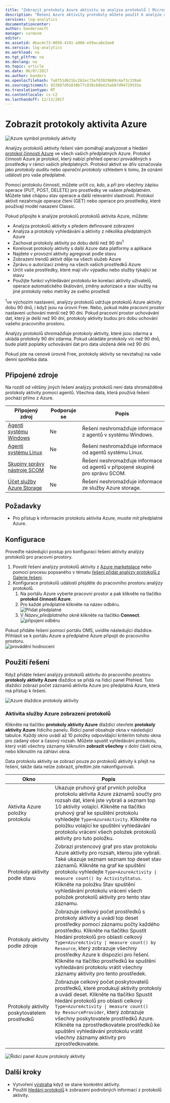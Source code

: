 ```yaml
---
title: "Zobrazit protokoly Azure aktivitu se analýza protokolů | Microsoft Docs"
description: "Řešení Azure aktivity protokoly můžete použít k analýze a hledání protokol činnosti Azure ve všech vašich předplatných Azure."
services: log-analytics
documentationcenter: 
author: bandersmsft
manager: carmonm
editor: 
ms.assetid: dbac4c73-0058-4191-a906-e59aca8e2ee0
ms.service: log-analytics
ms.workload: na
ms.tgt_pltfrm: na
ms.devlang: na
ms.topic: article
ms.date: 06/07/2017
ms.author: banders
ms.openlocfilehash: fa8f51d621bc262ec72ef03929689c4af3c339a6
ms.sourcegitcommit: 922687d91838b77c038c68b415ab87d94729555e
ms.translationtype: MT
ms.contentlocale: cs-CZ
ms.lasthandoff: 12/13/2017
---
```

# <a name="view-azure-activity-logs"></a>Zobrazit protokoly aktivita Azure

![Azure symbol protokoly aktivity](./media/log-analytics-activity/activity-log-analytics.png)

Analýzy protokolů aktivity řešení vám pomáhají analyzovat a hledání [protokol činnosti Azure](../monitoring-and-diagnostics/monitoring-overview-activity-logs.md) ve všech vašich předplatných Azure. Protokol činnosti Azure je protokol, který nabízí přehled operací prováděných s prostředky v rámci vašich předplatných. Protokol aktivit se dřív označovala jako *protokoly auditu* nebo *operační protokoly* vzhledem k tomu, že oznámí události pro vaše předplatné.

Pomocí protokolu činnosti, můžete určit *co*, *kdo*, a *při* pro všechny zápisu operace (PUT, POST, DELETE) pro prostředky ve vašem předplatném. Můžete také chápou stav operace a další relevantní vlastnosti. Protokol aktivit nezahrnuje operace čtení (GET) nebo operace pro prostředky, které používají model nasazení Classic.

Pokud připojíte k analýze protokolů protokolů aktivita Azure, můžete:

- Analýza protokolů aktivity s předem definované zobrazení
- Analýza a protokoly vyhledávání a aktivity z několika předplatných Azure
- Zachovat protokoly aktivity po dobu delší než 90 dní<sup>1</sup>
- Korelovat protokoly aktivity s další Azure data platformy a aplikace
- Najdete v provozní aktivity agregovat podle stavu
- Zobrazení trendů aktivit děje na všech služeb Azure
- Zprávu o autorizaci změny na všech vašich prostředků Azure
- Určit vaše prostředky, které mají vliv výpadku nebo služby týkající se stavu
- Použijte funkci vyhledávání protokolu ke korelaci aktivity uživatelů, operace automatického škálování, změny autorizace a stav služby na jiné protokoly nebo metriky ze svého prostředí

<sup>1</sup>ve výchozím nastavení, analýzy protokolů udržuje protokolů Azure aktivity dobu 90 dnů, i když jsou na úrovni Free. Nebo, pokud máte pracovní prostor nastavení uchování menší než 90 dní. Pokud pracovní prostor uchovávání dat, který je delší než 90 dní, protokoly aktivity budou pro dobu uchování vašeho pracovního prostoru.

Analýzy protokolů shromažďuje protokoly aktivity, které jsou zdarma a ukládá protokoly 90 dní zdarma. Pokud ukládáte protokoly víc než 90 dnů, bude platit poplatky uchovávání dat pro data uložená déle než 90 dní.

Pokud jste na cenové úrovně Free, protokoly aktivity se nevztahují na vaše denní spotřeba data.

## <a name="connected-sources"></a>Připojené zdroje

Na rozdíl od většiny jiných řešení analýzy protokolů není data shromážděná protokoly aktivity pomocí agentů. Všechna data, která používá řešení pochází přímo z Azure.

| Připojený zdroj | Podporuje se | Popis |
| --- | --- | --- |
| [Agenti systému Windows](log-analytics-windows-agent.md) | Ne | Řešení neshromažďuje informace z agentů v systému Windows. |
| [Agenti systému Linux](log-analytics-linux-agents.md) | Ne | Řešení neshromažďuje informace od agentů systému Linux. |
| [Skupiny správy nástroje SCOM](log-analytics-om-agents.md) | Ne | Řešení neshromažďuje informace od agentů v připojené skupině pro správu SCOM. |
| [Účet služby Azure Storage](log-analytics-azure-storage.md) | Ne | Řešení neshromažďuje informace ze služby Azure storage. |

## <a name="prerequisites"></a>Požadavky

- Pro přístup k informacím protokolu aktivita Azure, musíte mít předplatné Azure.

## <a name="configuration"></a>Konfigurace

Proveďte následující postup pro konfiguraci řešení aktivity analýzy protokolů pro pracovní prostory.

1. Povolit řešení analýzy protokolů aktivity z [Azure marketplace](https://azuremarketplace.microsoft.com/marketplace/apps/Microsoft.AzureActivityOMS?tab=Overview) nebo pomocí procesu popsaného v tématu [řešení přidat analýzy protokolů z Galerie řešení](log-analytics-add-solutions.md).
2. Konfigurace protokolů událostí přejděte do pracovního prostoru analýzy protokolů.
    1. Na portálu Azure vyberte pracovní prostor a pak klikněte na tlačítko **protokol činnosti Azure**.
    2. Pro každé předplatné klikněte na název odběru.  
        ![Přidat předplatné](./media/log-analytics-activity/add-subscription.png)
    3. V *Název_předplatného* okně klikněte na tlačítko **Connect**.  
        ![připojení odběru](./media/log-analytics-activity/subscription-connect.png)

Pokud přidáte řešení pomocí portálu OMS, uvidíte následující dlaždice. Přihlásit se k portálu Azure a předplatné Azure připojit do pracovního prostoru.  
![provádění hodnocení](./media/log-analytics-activity/tile-performing-assessment.png)

## <a name="using-the-solution"></a>Použití řešení

Když přidáte řešení analýzy protokolů aktivitu do pracovního prostoru **protokoly aktivity Azure** dlaždice se přidá na řídicí panel Přehled. Tuto dlaždici zobrazí počet záznamů aktivita Azure pro předplatná Azure, která má přístup k řešení.

![Azure dlaždice protokoly aktivity](./media/log-analytics-activity/azure-activity-logs-tile.png)

### <a name="view-azure-activity-logs"></a>Aktivita služby Azure zobrazení protokolů

Klikněte na tlačítko **protokoly aktivity Azure** dlaždici otevřete **protokoly aktivity Azure** řídicího panelu. Řídicí panel obsahuje okna v následující tabulce. Každý okno uvádí až 10 položky odpovídající kritériím tohoto okna pro zadaný obor a časový rozsah. Můžete spustit vyhledávání protokolu, který vrátí všechny záznamy kliknutím **zobrazit všechny** v dolní části okna, nebo kliknutím na záhlaví okna.

Data protokolu aktivity se zobrazí pouze *po* protokolů aktivity k přejít na řešení, takže data nelze zobrazit, předtím jste nakonfigurovali.

| Okno | Popis |
| --- | --- |
| Aktivita Azure položky protokolu | Ukazuje pruhový graf prvních položka protokolu aktivita Azure záznamů součty pro rozsah dat, které jste vybrali a seznam top 10 aktivity volající. Klikněte na tlačítko pruhový graf ke spuštění protokolu vyhledejte <code>Type=AzureActivity</code>. Klikněte na položku volající ke spuštění vyhledávání protokolu vrácení všech položek protokolů aktivity pro tuto položku. |
| Protokoly aktivity podle stavu | Zobrazí prstencový graf pro stav protokolu Azure aktivity pro rozsah, kterou jste vybrali. Také ukazuje seznam seznam top deset stav záznamů. Klikněte na graf ke spuštění protokolu vyhledejte <code>Type=AzureActivity &#124; measure count() by ActivityStatus</code>. Klikněte na položku Stav spuštění vyhledávání protokolu vrácení všech položek protokolů aktivity pro tento stav záznamu. |
| Protokoly aktivity podle zdroje | Zobrazuje celkový počet prostředků s protokoly aktivity a uvádí top deset prostředky pomocí záznamu počty každého prostředku. Klikněte na tlačítko Spustit hledání protokolů pro oblasti celkový <code>Type=AzureActivity &#124; measure count() by Resource</code>, který zobrazuje všechny prostředky Azure k dispozici pro řešení. Klikněte na tlačítko prostředků ke spuštění vyhledávání protokolu vrátit všechny záznamy aktivity pro tento prostředek. |
| Protokoly aktivity poskytovatelem prostředků | Zobrazuje celkový počet poskytovatelů prostředků, které produkují aktivity protokoly a uvádí deset. Klikněte na tlačítko Spustit hledání protokolů pro oblasti celkový <code>Type=AzureActivity &#124; measure count() by ResourceProvider</code>, který zobrazuje všechny poskytovatele prostředků Azure. Klikněte na zprostředkovatele prostředků ke spuštění vyhledávání protokolu vrátit všechny záznamy aktivity pro zprostředkovatele. |

![Řídicí panel Azure protokoly aktivity](./media/log-analytics-activity/activity-log-dash.png)

## <a name="next-steps"></a>Další kroky

- Vytvoření [výstraha](log-analytics-alerts-creating.md) když se stane konkrétní aktivity.
- Použití [hledání protokolů](log-analytics-log-searches.md) k zobrazení podrobných informací z protokolů aktivity.
